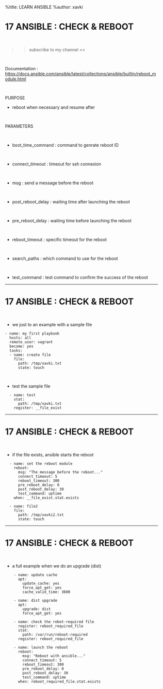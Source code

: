 %title: LEARN ANSIBLE
%author: xavki


# 17 ANSIBLE : CHECK & REBOOT

<br>

>> subscribe to my channel <<

<br>

Documentation : https://docs.ansible.com/ansible/latest/collections/ansible/builtin/reboot_module.html

<br>

PURPOSE

* reboot when necessary and resume after

<br>

PARAMETERS

<br>

* boot_time_command : command to genrate reboot ID

<br>

* connect_timeout : timeout for ssh connexion

<br>

* msg : send a message before the reboot

<br>

* post_reboot_delay : waiting time after launching the reboot

<br>

* pre_reboot_delay : waiting time before launching the reboot

<br>

* reboot_timeout : specific timeout for the reboot

<br>

* search_paths : which command to use for the reboot

<br>

* test_command : test command to confirm the success of the reboot

------------------------------------------------------------------------------

# 17 ANSIBLE : CHECK & REBOOT


<br>

* we just to an example with a sample file

```
- name: my first playbook
  hosts: all
  remote_user: vagrant
  become: yes
  tasks:
  - name: create file
    file:
      path: /tmp/xavki.txt
      state: touch
```
 
<br>

* test the sample file

```
  - name: test
    stat:
      path: /tmp/xavki.txt
    register: __file_exist
```

------------------------------------------------------------------------------

# 17 ANSIBLE : CHECK & REBOOT

<br>

* if the file exists, ansible starts the reboot

```
  - name: set the reboot module
    reboot:
      msg: "The message before the reboot..."
      connect_timeout: 5
      reboot_timeout: 300
      pre_reboot_delay: 0
      post_reboot_delay: 30
      test_command: uptime
    when: __file_exist.stat.exists

  - name: file2
    file:
      path: /tmp/xavki2.txt
      state: touch
```

------------------------------------------------------------------------------

# 17 ANSIBLE : CHECK & REBOOT

<br>

* a full example when we do an upgrade (dist)

```
    - name: update cache
      apt:
        update_cache: yes
        force_apt_get: yes
        cache_valid_time: 3600

    - name: dist upgrade
      apt:
        upgrade: dist
        force_apt_get: yes

    - name: check the rebot-required file
      register: reboot_required_file
      stat:
        path: /var/run/reboot-required
      register: reboot_required_file

    - name: launch the reboot
      reboot:
        msg: "Reboot with ansible..."
        connect_timeout: 5
        reboot_timeout: 300
        pre_reboot_delay: 0
        post_reboot_delay: 30
        test_command: uptime
      when: reboot_required_file.stat.exists
```



